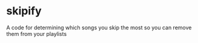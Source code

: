 # skipify
A code for determining which songs you skip the most so you can remove them from your playlists

